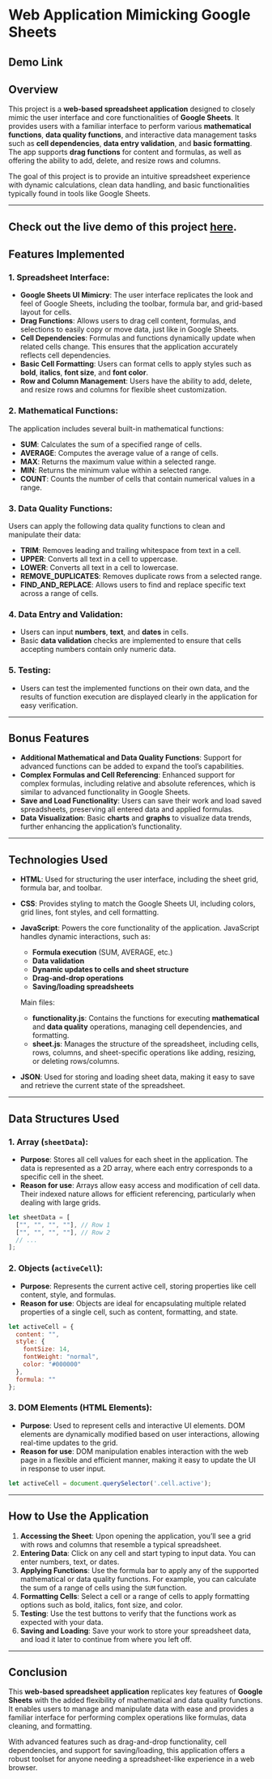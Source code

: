 # Web Application Mimicking Google Sheets
## Demo Link

## Overview
This project is a **web-based spreadsheet application** designed to closely mimic the user interface and core functionalities of **Google Sheets**. It provides users with a familiar interface to perform various **mathematical functions**, **data quality functions**, and interactive data management tasks such as **cell dependencies**, **data entry validation**, and **basic formatting**. The app supports **drag functions** for content and formulas, as well as offering the ability to add, delete, and resize rows and columns. 

The goal of this project is to provide an intuitive spreadsheet experience with dynamic calculations, clean data handling, and basic functionalities typically found in tools like Google Sheets.

---
## Check out the live demo of this project [here](https://karthikpandavula.github.io/google-sheets-mimic/).
## Features Implemented

### 1. Spreadsheet Interface:
- **Google Sheets UI Mimicry**: The user interface replicates the look and feel of Google Sheets, including the toolbar, formula bar, and grid-based layout for cells.
- **Drag Functions**: Allows users to drag cell content, formulas, and selections to easily copy or move data, just like in Google Sheets.
- **Cell Dependencies**: Formulas and functions dynamically update when related cells change. This ensures that the application accurately reflects cell dependencies.
- **Basic Cell Formatting**: Users can format cells to apply styles such as **bold**, **italics**, **font size**, and **font color**.
- **Row and Column Management**: Users have the ability to add, delete, and resize rows and columns for flexible sheet customization.

### 2. Mathematical Functions:
The application includes several built-in mathematical functions:
- **SUM**: Calculates the sum of a specified range of cells.
- **AVERAGE**: Computes the average value of a range of cells.
- **MAX**: Returns the maximum value within a selected range.
- **MIN**: Returns the minimum value within a selected range.
- **COUNT**: Counts the number of cells that contain numerical values in a range.

### 3. Data Quality Functions:
Users can apply the following data quality functions to clean and manipulate their data:
- **TRIM**: Removes leading and trailing whitespace from text in a cell.
- **UPPER**: Converts all text in a cell to uppercase.
- **LOWER**: Converts all text in a cell to lowercase.
- **REMOVE_DUPLICATES**: Removes duplicate rows from a selected range.
- **FIND_AND_REPLACE**: Allows users to find and replace specific text across a range of cells.

### 4. Data Entry and Validation:
- Users can input **numbers**, **text**, and **dates** in cells.
- Basic **data validation** checks are implemented to ensure that cells accepting numbers contain only numeric data.

### 5. Testing:
- Users can test the implemented functions on their own data, and the results of function execution are displayed clearly in the application for easy verification.

---

## Bonus Features

- **Additional Mathematical and Data Quality Functions**: Support for advanced functions can be added to expand the tool’s capabilities.
- **Complex Formulas and Cell Referencing**: Enhanced support for complex formulas, including relative and absolute references, which is similar to advanced functionality in Google Sheets.
- **Save and Load Functionality**: Users can save their work and load saved spreadsheets, preserving all entered data and applied formulas.
- **Data Visualization**: Basic **charts** and **graphs** to visualize data trends, further enhancing the application’s functionality.

---

## Technologies Used

- **HTML**: Used for structuring the user interface, including the sheet grid, formula bar, and toolbar.
- **CSS**: Provides styling to match the Google Sheets UI, including colors, grid lines, font styles, and cell formatting.
- **JavaScript**: Powers the core functionality of the application. JavaScript handles dynamic interactions, such as:
  - **Formula execution** (SUM, AVERAGE, etc.)
  - **Data validation**
  - **Dynamic updates to cells and sheet structure**
  - **Drag-and-drop operations**
  - **Saving/loading spreadsheets**
  
  Main files:
  - **functionality.js**: Contains the functions for executing **mathematical** and **data quality** operations, managing cell dependencies, and formatting.
  - **sheet.js**: Manages the structure of the spreadsheet, including cells, rows, columns, and sheet-specific operations like adding, resizing, or deleting rows/columns.

- **JSON**: Used for storing and loading sheet data, making it easy to save and retrieve the current state of the spreadsheet.
  
---

## Data Structures Used

### 1. **Array (`sheetData`)**:
   - **Purpose**: Stores all cell values for each sheet in the application. The data is represented as a 2D array, where each entry corresponds to a specific cell in the sheet.
   - **Reason for use**: Arrays allow easy access and modification of cell data. Their indexed nature allows for efficient referencing, particularly when dealing with large grids.

```javascript
let sheetData = [
  ["", "", "", ""], // Row 1
  ["", "", "", ""], // Row 2
  // ...
];
```

### 2. **Objects (`activeCell`)**:
   - **Purpose**: Represents the current active cell, storing properties like cell content, style, and formulas.
   - **Reason for use**: Objects are ideal for encapsulating multiple related properties of a single cell, such as content, formatting, and state.

```javascript
let activeCell = {
  content: "",
  style: {
    fontSize: 14,
    fontWeight: "normal",
    color: "#000000"
  },
  formula: ""
};
```

### 3. **DOM Elements (HTML Elements)**:
   - **Purpose**: Used to represent cells and interactive UI elements. DOM elements are dynamically modified based on user interactions, allowing real-time updates to the grid.
   - **Reason for use**: DOM manipulation enables interaction with the web page in a flexible and efficient manner, making it easy to update the UI in response to user input.

```javascript
let activeCell = document.querySelector('.cell.active');
```

---

## How to Use the Application

1. **Accessing the Sheet**: Upon opening the application, you’ll see a grid with rows and columns that resemble a typical spreadsheet.
2. **Entering Data**: Click on any cell and start typing to input data. You can enter numbers, text, or dates.
3. **Applying Functions**: Use the formula bar to apply any of the supported mathematical or data quality functions. For example, you can calculate the sum of a range of cells using the `SUM` function.
4. **Formatting Cells**: Select a cell or a range of cells to apply formatting options such as bold, italics, font size, and color.
5. **Testing**: Use the test buttons to verify that the functions work as expected with your data.
6. **Saving and Loading**: Save your work to store your spreadsheet data, and load it later to continue from where you left off.

---

## Conclusion
This **web-based spreadsheet application** replicates key features of **Google Sheets** with the added flexibility of mathematical and data quality functions. It enables users to manage and manipulate data with ease and provides a familiar interface for performing complex operations like formulas, data cleaning, and formatting. 

With advanced features such as drag-and-drop functionality, cell dependencies, and support for saving/loading, this application offers a robust toolset for anyone needing a spreadsheet-like experience in a web browser.
